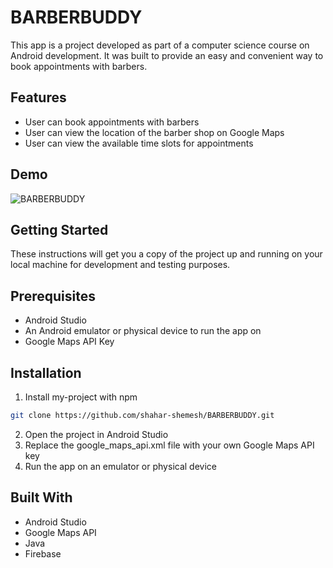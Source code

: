 
# BARBERBUDDY


This app is a project developed as part of a computer science course on Android development. It was built to provide an easy and convenient way to book appointments with barbers.


## Features

- User can book appointments with barbers
- User can view the location of the barber shop on Google Maps
- User can view the available time slots for appointments

## Demo
![BARBERBUDDY](https://github.com/shahar-shemesh/BARBERBUDDY/assets/62644579/0b141469-d887-4deb-98f2-72b1123bd589)




## Getting Started

These instructions will get you a copy of the project up and running on your local machine for development and testing purposes.

## Prerequisites

- Android Studio
- An Android emulator or physical device to run the app on
- Google Maps API Key
## Installation

1. Install my-project with npm

```bash
git clone https://github.com/shahar-shemesh/BARBERBUDDY.git

```

2. Open the project in Android Studio
3. Replace the google_maps_api.xml file with your own Google Maps API key
4. Run the app on an emulator or physical device

## Built With

- Android Studio
- Google Maps API
- Java
- Firebase
  
